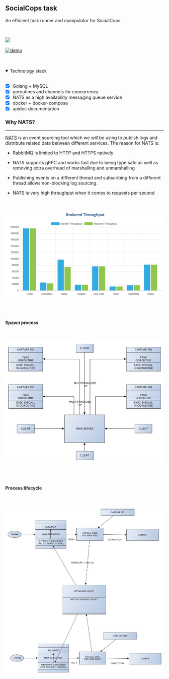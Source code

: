 ## SocialCops task
An efficient task runner and manipulator for SocialCops

<br/>

[![](https://img.shields.io/badge/docs%20-view%20API%20documentation-orange.svg?style=for-the-badge&logo=appveyor)](https://angadsharma1016.github.io/sc-task/)


[![demo](https://img.shields.io/badge/view%20demo-youtube-orange.svg?style=for-the-badge&logo=appveyor)]()

<br/>
<br/>

<details open>

<summary>Technology stack</summary>

<br/>

- [X] Golang + MySQL
- [X] goroutines and channels for concurrency
- [X] NATS as a high availability messaging queue service
- [X] docker + docker-compose
- [X] apidoc documentation

### Why NATS?
---
[NATS](https://github.com/nats-io/go-nats.git) is an event sourcing tool which we will be using to publish logs and distribute related data between different services. The reason for NATS is:

* RabbitMQ is limited to HTTP and HTTPS natively

* NATS supports gRPC and works fast due to being type safe as well as removing extra overhead of marshalling and unmarshalling

* Publishing events on a different thread and subscribing from a different thread allows non-blocking log sourcing.

* NATS is very high throughput when it comes to requests per second

<br />

![NATS](./views/img/nats.png)

<br />
</details>

<br/>

#### Spawn process

<br/>

![spawn process](./views/img/spawn.png)

<br/>
<br/>

#### Process lifecycle

<br/>

![process lifecycle](./views/img/lifecycle.png)